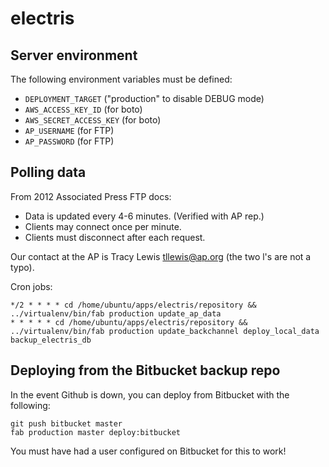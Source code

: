 electris
========

Server environment
------------------

The following environment variables must be defined:

* ``DEPLOYMENT_TARGET`` ("production" to disable DEBUG mode)
* ``AWS_ACCESS_KEY_ID`` (for boto)
* ``AWS_SECRET_ACCESS_KEY`` (for boto)
* ``AP_USERNAME`` (for FTP)
* ``AP_PASSWORD`` (for FTP)

Polling data
----------------------

From 2012 Associated Press FTP docs:

* Data is updated every 4-6 minutes. (Verified with AP rep.)
* Clients may connect once per minute.
* Clients must disconnect after each request.

Our contact at the AP is Tracy Lewis <tllewis@ap.org> (the two l's are not a typo).

Cron jobs:

```
*/2 * * * * cd /home/ubuntu/apps/electris/repository && ../virtualenv/bin/fab production update_ap_data
* * * * * cd /home/ubuntu/apps/electris/repository && ../virtualenv/bin/fab production update_backchannel deploy_local_data backup_electris_db
```

Deploying from the Bitbucket backup repo
----------------------------------------

In the event Github is down, you can deploy from Bitbucket with the following:

```
git push bitbucket master
fab production master deploy:bitbucket
```

You must have had a user configured on Bitbucket for this to work!

